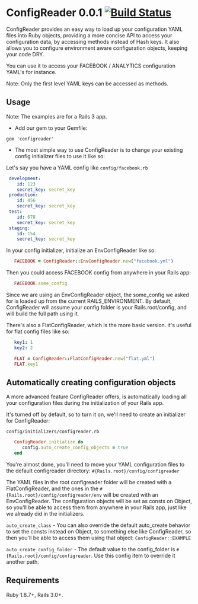 # ConfigReader 0.0.1  [![Build Status](https://secure.travis-ci.org/TheGiftsProject/configreader.png)](http://travis-ci.org/TheGiftsProject/configreader)

 ConfigReader provides an easy way to load up your configuration YAML files into Ruby objects,
 providing a more concise API to access your configuration data, by accessing methods instead of Hash keys. It also
 allows you to configure environment aware configuration objects, keeping your code DRY.

 You can use it to access your FACEBOOK / ANALYTICS configuration YAML's for instance.

 Note: Only the first level YAML keys can be accessed as methods.

## Usage

Note: The examples are for a Rails 3 app.

* Add our gem to your Gemfile:

`gem 'configreader'`

* The most simple way to use ConfigReader is to change your existing config initializer files to use it
like so:

Let's say you have a YAML config like `config/facebook.rb`
```yaml
 development:
    id: 123
    secret_key: secret_key
 production:
    id: 456
    secret_key: secret_key
 test:
    id: 678
    secret_key: secret_key
 staging:
    id: 154
    secret_key: secret_key
```

In your config initializer, initialize an EnvConfigReader like so:
```ruby
   FACEBOOK = ConfigReader::EnvConfigReader.new("facebook.yml")
```

Then you could access FACEBOOK config from anywhere in your Rails app:
```ruby
   FACEBOOK.some_config
```

Since we are using an EnvConfigReader object, the some_config we asked for is loaded up from the current RAILS_ENVIRONMENT.
By default, ConfigReader will assume your config folder is your Rails.root/config, and will build the full path using it.

There's also a FlatConfigReader, which is the more basic version. it's useful for flat config files like so:
```yaml
   key1: 1
   key2: 2
```

```ruby
   FLAT = ConfigReader::FlatConfigReader.new("flat.yml")
   FLAT.key1
```

## Automatically creating configuration objects

A more advanced feature ConfigReader offers, is automatically loading all your configuration files during the initialization
of your Rails app.

It's turned off by default, so to turn it on, we'll need to create an initializer for ConfigReader:

`config/initializers/configreader.rb`
```ruby
   ConfigReader.initialize do
      config.auto_create_config_objects = true
   end
```

You're almost done, you'll need to move your YAML configuration files to the default configreader directory:
`#{Rails.root}/config/configreader`

The YAML files in the root configreader folder will be created with a FlatConfigReader, and the ones in the
`#{Rails.root}/config/configreader/env` will be created with an EnvConfigReader.
The configuration objects will be set as consts on Object, so you'll be able to access them from anywhere
in your Rails app, just like we already did in the initializers.

`auto_create_class` - You can also override the default auto_create behavior to set the consts instead on Object, to something else
like ConfigReader, so then you'll be able to access them using that object: `ConfigReader::EXAMPLE`

`auto_create_config_folder` - The default value to the config_folder is `#{Rails.root}/config/configreader`. Use this config
item to override it another path.

## Requirements

Ruby 1.8.7+, Rails 3.0+.